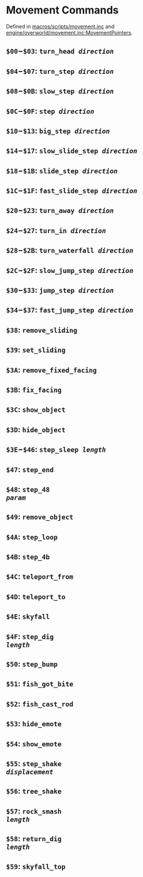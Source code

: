 # Movement Commands

Defined in [macros/scripts/movement.inc](https://github.com/pret/pokecrystal/blob/master/macros/scripts/movement.inc) and [engine/overworld/movement.inc:MovementPointers](https://github.com/pret/pokecrystal/blob/master/engine/overworld/movement.inc).


## `$00`−`$03`: <code>turn_head <i>direction</i></code>


## `$04`−`$07`: <code>turn_step <i>direction</i></code>


## `$08`−`$0B`: <code>slow_step <i>direction</i></code>


## `$0C`−`$0F`: <code>step <i>direction</i></code>


## `$10`−`$13`: <code>big_step <i>direction</i></code>


## `$14`−`$17`: <code>slow_slide_step <i>direction</i></code>


## `$18`−`$1B`: <code>slide_step <i>direction</i></code>


## `$1C`−`$1F`: <code>fast_slide_step <i>direction</i></code>


## `$20`−`$23`: <code>turn_away <i>direction</i></code>


## `$24`−`$27`: <code>turn_in <i>direction</i></code>


## `$28`−`$2B`: <code>turn_waterfall <i>direction</i></code>


## `$2C`−`$2F`: <code>slow_jump_step <i>direction</i></code>


## `$30`−`$33`: <code>jump_step <i>direction</i></code>


## `$34`−`$37`: <code>fast_jump_step <i>direction</i></code>


## `$38`: `remove_sliding`


## `$39`: `set_sliding`


## `$3A`: `remove_fixed_facing`


## `$3B`: `fix_facing`


## `$3C`: `show_object`


## `$3D`: `hide_object`


## `$3E`−`$46`: <code>step_sleep <i>length</i></code>


## `$47`: `step_end`


## `$48`: <code>step_48 <i>param</i></code>


## `$49`: `remove_object`


## `$4A`: `step_loop`


## `$4B`: `step_4b`


## `$4C`: `teleport_from`


## `$4D`: `teleport_to`


## `$4E`: `skyfall`


## `$4F`: <code>step_dig <i>length</i></code>


## `$50`: `step_bump`


## `$51`: `fish_got_bite`


## `$52`: `fish_cast_rod`


## `$53`: `hide_emote`


## `$54`: `show_emote`


## `$55`: <code>step_shake <i>displacement</i></code>


## `$56`: `tree_shake`


## `$57`: <code>rock_smash <i>length</i></code>


## `$58`: <code>return_dig <i>length</i></code>


## `$59`: `skyfall_top`

